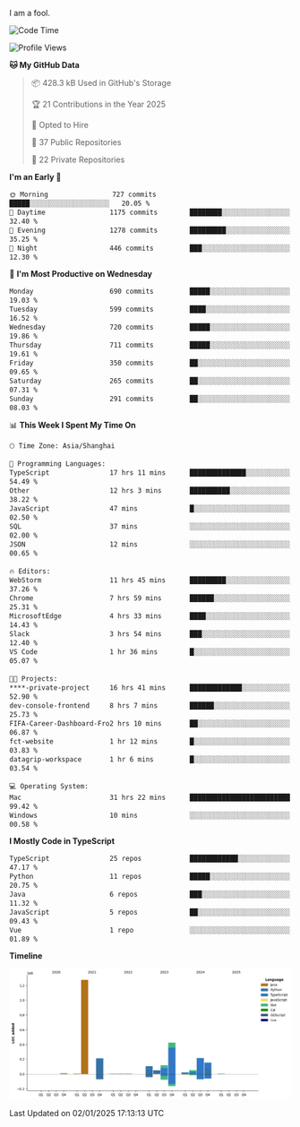 I am a fool.

<!--START_SECTION:waka-->
![Code Time](http://img.shields.io/badge/Code%20Time-2%2C373%20hrs%2016%20mins-blue)

![Profile Views](http://img.shields.io/badge/Profile%20Views-0-blue)

**🐱 My GitHub Data** 

> 📦 428.3 kB Used in GitHub's Storage 
 > 
> 🏆 21 Contributions in the Year 2025
 > 
> 💼 Opted to Hire
 > 
> 📜 37 Public Repositories 
 > 
> 🔑 22 Private Repositories 
 > 
**I'm an Early 🐤** 

```text
🌞 Morning                727 commits         █████░░░░░░░░░░░░░░░░░░░░   20.05 % 
🌆 Daytime                1175 commits        ████████░░░░░░░░░░░░░░░░░   32.40 % 
🌃 Evening                1278 commits        █████████░░░░░░░░░░░░░░░░   35.25 % 
🌙 Night                  446 commits         ███░░░░░░░░░░░░░░░░░░░░░░   12.30 % 
```
📅 **I'm Most Productive on Wednesday** 

```text
Monday                   690 commits         █████░░░░░░░░░░░░░░░░░░░░   19.03 % 
Tuesday                  599 commits         ████░░░░░░░░░░░░░░░░░░░░░   16.52 % 
Wednesday                720 commits         █████░░░░░░░░░░░░░░░░░░░░   19.86 % 
Thursday                 711 commits         █████░░░░░░░░░░░░░░░░░░░░   19.61 % 
Friday                   350 commits         ██░░░░░░░░░░░░░░░░░░░░░░░   09.65 % 
Saturday                 265 commits         ██░░░░░░░░░░░░░░░░░░░░░░░   07.31 % 
Sunday                   291 commits         ██░░░░░░░░░░░░░░░░░░░░░░░   08.03 % 
```


📊 **This Week I Spent My Time On** 

```text
🕑︎ Time Zone: Asia/Shanghai

💬 Programming Languages: 
TypeScript               17 hrs 11 mins      ██████████████░░░░░░░░░░░   54.49 % 
Other                    12 hrs 3 mins       ██████████░░░░░░░░░░░░░░░   38.22 % 
JavaScript               47 mins             █░░░░░░░░░░░░░░░░░░░░░░░░   02.50 % 
SQL                      37 mins             ░░░░░░░░░░░░░░░░░░░░░░░░░   02.00 % 
JSON                     12 mins             ░░░░░░░░░░░░░░░░░░░░░░░░░   00.65 % 

🔥 Editors: 
WebStorm                 11 hrs 45 mins      █████████░░░░░░░░░░░░░░░░   37.26 % 
Chrome                   7 hrs 59 mins       ██████░░░░░░░░░░░░░░░░░░░   25.31 % 
MicrosoftEdge            4 hrs 33 mins       ████░░░░░░░░░░░░░░░░░░░░░   14.43 % 
Slack                    3 hrs 54 mins       ███░░░░░░░░░░░░░░░░░░░░░░   12.40 % 
VS Code                  1 hr 36 mins        █░░░░░░░░░░░░░░░░░░░░░░░░   05.07 % 

🐱‍💻 Projects: 
****-private-project     16 hrs 41 mins      █████████████░░░░░░░░░░░░   52.90 % 
dev-console-frontend     8 hrs 7 mins        ██████░░░░░░░░░░░░░░░░░░░   25.73 % 
FIFA-Career-Dashboard-Fro2 hrs 10 mins       ██░░░░░░░░░░░░░░░░░░░░░░░   06.87 % 
fct-website              1 hr 12 mins        █░░░░░░░░░░░░░░░░░░░░░░░░   03.83 % 
datagrip-workspace       1 hr 6 mins         █░░░░░░░░░░░░░░░░░░░░░░░░   03.54 % 

💻 Operating System: 
Mac                      31 hrs 22 mins      █████████████████████████   99.42 % 
Windows                  10 mins             ░░░░░░░░░░░░░░░░░░░░░░░░░   00.58 % 
```

**I Mostly Code in TypeScript** 

```text
TypeScript               25 repos            ████████████░░░░░░░░░░░░░   47.17 % 
Python                   11 repos            █████░░░░░░░░░░░░░░░░░░░░   20.75 % 
Java                     6 repos             ███░░░░░░░░░░░░░░░░░░░░░░   11.32 % 
JavaScript               5 repos             ██░░░░░░░░░░░░░░░░░░░░░░░   09.43 % 
Vue                      1 repo              ░░░░░░░░░░░░░░░░░░░░░░░░░   01.89 % 
```



**Timeline**

![Lines of Code chart](https://raw.githubusercontent.com/VeejaLiu/VeejaLiu/master/assets/bar_graph.png)


 Last Updated on 02/01/2025 17:13:13 UTC
<!--END_SECTION:waka-->
